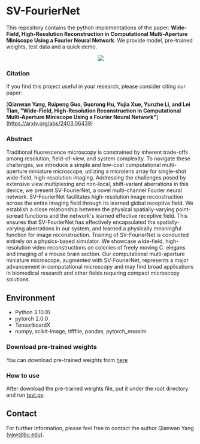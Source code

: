 # SV-FourierNet
This repository contains the python implementations of the paper: **Wide-Field, High-Resolution Reconstruction in Computational Multi-Aperture Miniscope Using a Fourier Neural Network**. We provide model, pre-trained weights, test data and a quick demo.

<p align="center">
  <img src="/images/overview.png">
</p>

### Citation
If you find this project useful in your research, please consider citing our paper:

[**Qianwan Yang, Ruipeng Guo, Guorong Hu, Yujia Xue, Yunzhe Li, and Lei Tian, "Wide-Field, High-Resolution Reconstruction in Computational Multi-Aperture Miniscope Using a Fourier Neural Network"**]
(https://arxiv.org/abs/2403.06439)



### Abstract
Traditional fluorescence microscopy is constrained by inherent trade-offs among resolution, field-of-view, and system complexity. To navigate these challenges, we introduce a simple and low-cost computational multi-aperture miniature microscope, utilizing a microlens array for single-shot wide-field, high-resolution imaging. Addressing the challenges posed by extensive view multiplexing and non-local, shift-variant aberrations in this device, we present SV-FourierNet, a novel multi-channel Fourier neural network. SV-FourierNet facilitates high-resolution image reconstruction across the entire imaging field through its learned global receptive field. We establish a close relationship between the physical spatially-varying point-spread functions and the network's learned effective receptive field. This ensures that SV-FourierNet has effectively encapsulated the spatially-varying aberrations in our system, and learned a physically meaningful function for image reconstruction. Training of SV-FourierNet is conducted entirely on a physics-based simulator. We showcase wide-field, high-resolution video reconstructions on colonies of freely moving C. elegans and imaging of a mouse brain section. Our computational multi-aperture miniature microscope, augmented with SV-FourierNet, represents a major advancement in computational microscopy and may find broad applications in biomedical research and other fields requiring compact microscopy solutions.

## Environment
- Python 3.10.10
- pytorch 2.0.0
- TensorboardX
- numpy, scikit-image, tifffile, pandas, pytorch_msssim

### Download pre-trained weights
You can download pre-trained weights from [here](https://drive.google.com/drive/folders/1I7HQJXW6_HEUPf69cDuRfdlF9KAEYhKU?usp=sharing)

### How to use
After download the pre-trained weights file, put it under the root directory and run [test.py](test.py).

## Contact
For further information, please feel free to contact the author Qianwan Yang (yaw@bu.edu).

